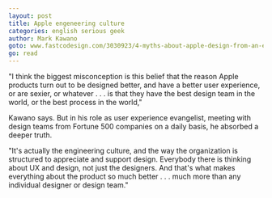 ```yaml
---
layout: post
title: Apple engeneering culture
categories: english serious geek
author: Mark Kawano
goto: www.fastcodesign.com/3030923/4-myths-about-apple-design-from-an-ex-apple-designer
go: read
---
```


"I think the biggest misconception is this belief that the reason Apple products turn out to be designed better, and have a better user experience, or are sexier, or whatever . . . is that they have the best design team in the world, or the best process in the world,"

Kawano says. But in his role as user experience evangelist, meeting with design teams from Fortune 500 companies on a daily basis, he absorbed a deeper truth.

"It's actually the engineering culture, and the way the organization is structured to appreciate and support design. Everybody there is thinking about UX and design, not just the designers. And that's what makes everything about the product so much better . . . much more than any individual designer or design team."
